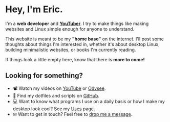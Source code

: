 # Hey, I'm Eric.

I'm a **web developer** and **[YouTuber](https://youtube.com/@ericmurphyxyz)**. I try to make things like making websites and Linux simple enough for anyone to understand.

This website is meant to be my **"home base"** on the internet. I'll post some thoughts about things I'm interested in, whether it's about desktop Linux, building minimalistic websites, or books I'm currently reading.

If things look a little empty here, know that there is **more to come!**

## Looking for something?

- 📽 Watch my videos on [YouTube](https://youtube.com/@ericmurphyxyz) or [Odysee](https://odysee.com/@ericnmurphy).
- 📜 Find my dotfiles and scripts on [GitHub](https://github.com/ericmurphyxyz).
- 💻 Want to know what programs I use on a daily basis or how I make my desktop look cool? See my [Uses](/uses) page.
- ✉ Want to get in touch? Feel free to [drop me a message](/contact).
